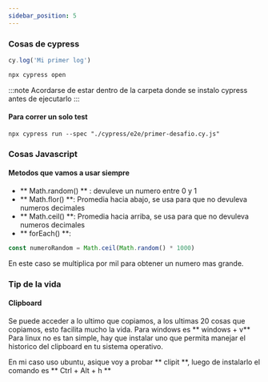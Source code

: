 ```yaml
---
sidebar_position: 5
---
```


### Cosas de cypress

```jsx title="Para poder imprimir algo en pantalla con cypress"
cy.log('Mi primer log')
```

```jsx title="Para ejecutar cypress"
npx cypress open
```
:::note
Acordarse de estar dentro de la carpeta donde se instalo cypress antes de ejecutarlo
:::

#### Para correr un solo test
```
npx cypress run --spec "./cypress/e2e/primer-desafio.cy.js"
```

### Cosas Javascript

#### Metodos que vamos a usar siempre

- ** Math.random() ** : devuleve un numero entre 0 y 1
- ** Math.flor() **: Promedia hacia abajo, se usa para que no devuleva numeros decimales
- ** Math.ceil() **: Promedia hacia arriba, se usa para que no devuleva numeros decimales
- ** forEach() **: 

```js title="Ejemplo de uso random"
const numeroRandom = Math.ceil(Math.random() * 1000)
```
En este caso se multiplica por mil para obtener un numero mas grande. 




### Tip de la vida

#### Clipboard
Se puede acceder a lo ultimo que copiamos, a los ultimas 20 cosas que copiamos, esto facilita mucho la vida. Para windows es ** windows + v**
Para linux no es tan simple, hay que instalar uno que permita manejar el historico del clipboard en tu sistema operativo. 

En mi caso uso ubuntu, asique voy a probar ** clipit **, luego de instalarlo el comando es ** Ctrl + Alt + h **






